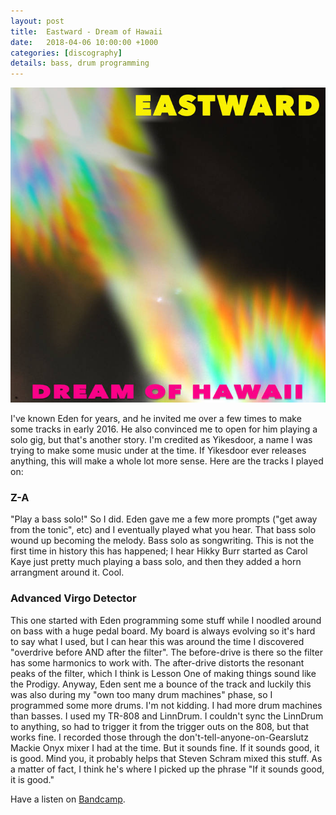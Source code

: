 ```yaml
---
layout: post
title:  Eastward - Dream of Hawaii
date:   2018-04-06 10:00:00 +1000
categories: [discography]
details: bass, drum programming
---
```


![](/assets/discography/dream-of-hawaii.jpg)

I've known Eden for years, and he invited me over a few times to make some tracks in early 2016. He also convinced me to open for him playing a solo gig, but that's another story. I'm credited as Yikesdoor, a name I was trying to make some music under at the time. If Yikesdoor ever releases anything, this will make a whole lot more sense. Here are the tracks I played on:

### Z-A

"Play a bass solo!" So I did. Eden gave me a few more prompts ("get away from the tonic", etc) and I eventually played what you hear. That bass solo wound up becoming the melody. Bass solo as songwriting. This is not the first time in history this has happened; I hear Hikky Burr started as Carol Kaye just pretty much playing a bass solo, and then they added a horn arrangment around it. Cool.

### Advanced Virgo Detector

This one started with Eden programming some stuff while I noodled around on bass with a huge pedal board. My board is always evolving so it's hard to say what I used, but I can hear this was around the time I discovered "overdrive before AND after the filter". The before-drive is there so the filter has some harmonics to work with. The after-drive distorts the resonant peaks of the filter, which I think is Lesson One of making things sound like the Prodigy. Anyway, Eden sent me a bounce of the track and luckily this was also during my "own too many drum machines" phase, so I programmed some more drums. I'm not kidding. I had more drum machines than basses. I used my TR-808 and LinnDrum. I couldn't sync the LinnDrum to anything, so had to trigger it from the trigger outs on the 808, but that works fine. I recorded those through the don't-tell-anyone-on-Gearslutz Mackie Onyx mixer I had at the time. But it sounds fine. If it sounds good, it is good. Mind you, it probably helps that Steven Schram mixed this stuff. As a matter of fact, I think he's where I picked up the phrase "If it sounds good, it is good."

Have a listen on [Bandcamp](https://eastwardmusic.bandcamp.com/album/dream-of-hawaii).